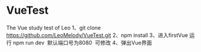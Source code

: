 # VueTest
The Vue study test of Leo
1、git clone https://github.com/LeoMelody/VueTest.git
2、npm install
3、进入firstVue 运行 npm run dev  默认端口号为8080  可修改
4、弹出Vue界面
